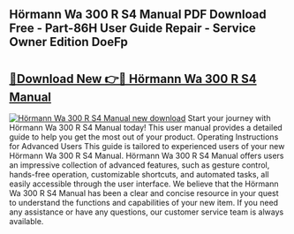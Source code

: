 ## Hörmann Wa 300 R S4 Manual PDF Download Free - Part-86H User Guide Repair - Service Owner Edition DoeFp

# <h2><a href="http://cf23291.oget.top/?id=H%c3%b6rmann+Wa+300+R+S4+Manual">🔗Download New 👉🔴 Hörmann Wa 300 R S4 Manual</a></h2>

[![Hörmann Wa 300 R S4 Manual new download](https://i.imgur.com/5g1atiW.png)](http://cf23291.oget.top/?id=H%c3%b6rmann+Wa+300+R+S4+Manual)
Start your journey with Hörmann Wa 300 R S4 Manual today! This user manual provides a detailed guide to help you get the most out of your product. Operating Instructions for Advanced Users This guide is tailored to experienced users of your new Hörmann Wa 300 R S4 Manual. Hörmann Wa 300 R S4 Manual offers users an impressive collection of advanced features, such as gesture control, hands-free operation, customizable shortcuts, and automated tasks, all easily accessible through the user interface. We believe that the Hörmann Wa 300 R S4 Manual has been a clear and concise resource in your quest to understand the functions and capabilities of your new item. If you need any assistance or have any questions, our customer service team is always available.
